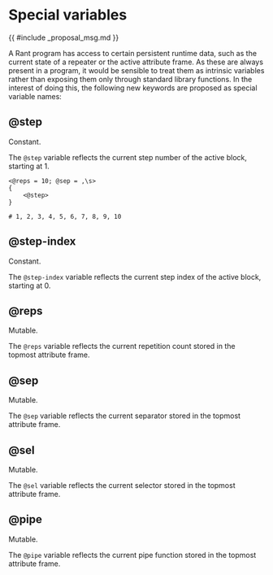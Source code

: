 # Special variables

{{ #include _proposal_msg.md }}

A Rant program has access to certain persistent runtime data, such as the current state of a repeater or the active attribute frame.
As these are always present in a program, it would be sensible to treat them as intrinsic variables rather than exposing
them only through standard library functions.
In the interest of doing this, the following new keywords are proposed as special variable names:

## @step

Constant.

The `@step` variable reflects the current step number of the active block, starting at 1.

```rant
<@reps = 10; @sep = ,\s>
{
    <@step>
}

# 1, 2, 3, 4, 5, 6, 7, 8, 9, 10
```

## @step-index

Constant.

The `@step-index` variable reflects the current step index of the active block, starting at 0.

## @reps

Mutable.

The `@reps` variable reflects the current repetition count stored in the topmost attribute frame.

## @sep

Mutable.

The `@sep` variable reflects the current separator stored in the topmost attribute frame.

## @sel

Mutable.

The `@sel` variable reflects the current selector stored in the topmost attribute frame.

## @pipe

Mutable.

The `@pipe` variable reflects the current pipe function stored in the topmost attribute frame.

